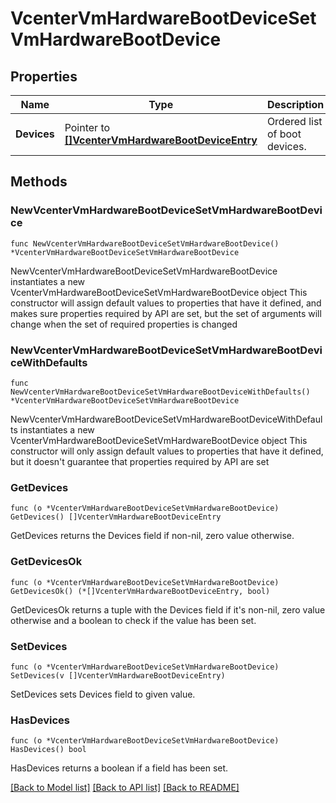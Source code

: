 # VcenterVmHardwareBootDeviceSetVmHardwareBootDevice

## Properties

Name | Type | Description | Notes
------------ | ------------- | ------------- | -------------
**Devices** | Pointer to [**[]VcenterVmHardwareBootDeviceEntry**](VcenterVmHardwareBootDeviceEntry.md) | Ordered list of boot devices. | [optional] 

## Methods

### NewVcenterVmHardwareBootDeviceSetVmHardwareBootDevice

`func NewVcenterVmHardwareBootDeviceSetVmHardwareBootDevice() *VcenterVmHardwareBootDeviceSetVmHardwareBootDevice`

NewVcenterVmHardwareBootDeviceSetVmHardwareBootDevice instantiates a new VcenterVmHardwareBootDeviceSetVmHardwareBootDevice object
This constructor will assign default values to properties that have it defined,
and makes sure properties required by API are set, but the set of arguments
will change when the set of required properties is changed

### NewVcenterVmHardwareBootDeviceSetVmHardwareBootDeviceWithDefaults

`func NewVcenterVmHardwareBootDeviceSetVmHardwareBootDeviceWithDefaults() *VcenterVmHardwareBootDeviceSetVmHardwareBootDevice`

NewVcenterVmHardwareBootDeviceSetVmHardwareBootDeviceWithDefaults instantiates a new VcenterVmHardwareBootDeviceSetVmHardwareBootDevice object
This constructor will only assign default values to properties that have it defined,
but it doesn't guarantee that properties required by API are set

### GetDevices

`func (o *VcenterVmHardwareBootDeviceSetVmHardwareBootDevice) GetDevices() []VcenterVmHardwareBootDeviceEntry`

GetDevices returns the Devices field if non-nil, zero value otherwise.

### GetDevicesOk

`func (o *VcenterVmHardwareBootDeviceSetVmHardwareBootDevice) GetDevicesOk() (*[]VcenterVmHardwareBootDeviceEntry, bool)`

GetDevicesOk returns a tuple with the Devices field if it's non-nil, zero value otherwise
and a boolean to check if the value has been set.

### SetDevices

`func (o *VcenterVmHardwareBootDeviceSetVmHardwareBootDevice) SetDevices(v []VcenterVmHardwareBootDeviceEntry)`

SetDevices sets Devices field to given value.

### HasDevices

`func (o *VcenterVmHardwareBootDeviceSetVmHardwareBootDevice) HasDevices() bool`

HasDevices returns a boolean if a field has been set.


[[Back to Model list]](../README.md#documentation-for-models) [[Back to API list]](../README.md#documentation-for-api-endpoints) [[Back to README]](../README.md)


